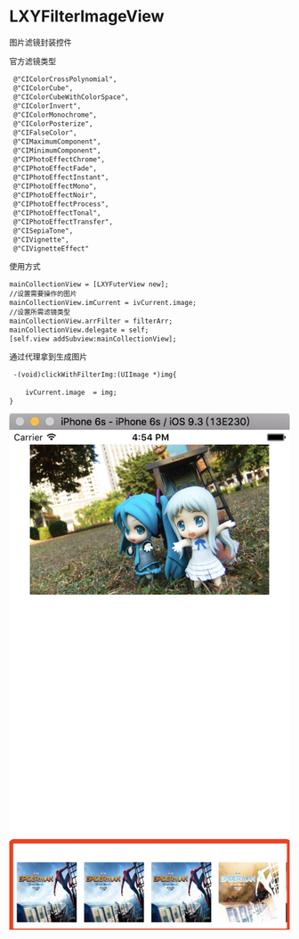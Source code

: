 # LXYFilterImageView
图片滤镜封装控件

官方滤镜类型
```
 @"CIColorCrossPolynomial",
 @"CIColorCube",
 @"CIColorCubeWithColorSpace",
 @"CIColorInvert",
 @"CIColorMonochrome",
 @"CIColorPosterize",
 @"CIFalseColor",
 @"CIMaximumComponent",
 @"CIMinimumComponent",
 @"CIPhotoEffectChrome",
 @"CIPhotoEffectFade",
 @"CIPhotoEffectInstant",
 @"CIPhotoEffectMono",
 @"CIPhotoEffectNoir",
 @"CIPhotoEffectProcess",
 @"CIPhotoEffectTonal",
 @"CIPhotoEffectTransfer",
 @"CISepiaTone",
 @"CIVignette",
 @"CIVignetteEffect"
``` 
 
 
使用方式

```
mainCollectionView = [LXYFuterView new];
//设置需要操作的图片
mainCollectionView.imCurrent = ivCurrent.image;
//设置所需滤镜类型
mainCollectionView.arrFilter = filterArr;
mainCollectionView.delegate = self;
[self.view addSubview:mainCollectionView];

```

通过代理拿到生成图片

```
 -(void)clickWithFilterImg:(UIImage *)img{

    ivCurrent.image  = img;
}
```

 ![image](https://github.com/xlgy/LXYFilterImageView/blob/master/aa.png)
